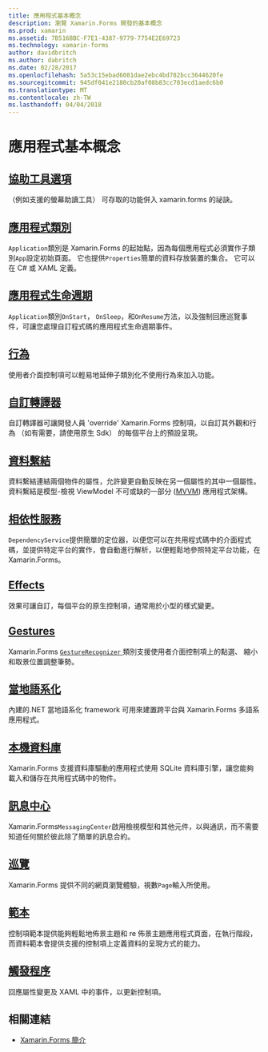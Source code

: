 ```yaml
---
title: 應用程式基本概念
description: 瀏覽 Xamarin.Forms 開發的基本概念
ms.prod: xamarin
ms.assetid: 7B516BBC-F7E1-4387-9779-7754E2E69723
ms.technology: xamarin-forms
author: davidbritch
ms.author: dabritch
ms.date: 02/28/2017
ms.openlocfilehash: 5a53c15ebad6081dae2ebc4bd782bcc3644620fe
ms.sourcegitcommit: 945df041e2180cb20af08b83cc703ecd1aedc6b0
ms.translationtype: MT
ms.contentlocale: zh-TW
ms.lasthandoff: 04/04/2018
---
```

# <a name="application-fundamentals"></a>應用程式基本概念

## <a name="accessibilityaccessibilityindexmd"></a>[協助工具選項](accessibility/index.md)

（例如支援的螢幕助讀工具） 可存取的功能併入 xamarin.forms 的祕訣。

## <a name="app-classapplication-classmd"></a>[應用程式類別](application-class.md)

`Application`類別是 Xamarin.Forms 的起始點，因為每個應用程式必須實作子類別`App`設定初始頁面。 它也提供`Properties`簡單的資料存放裝置的集合。 它可以在 C# 或 XAML 定義。

## <a name="app-lifecycleapp-lifecyclemd"></a>[應用程式生命週期](app-lifecycle.md)

`Application`類別`OnStart`， `OnSleep`，和`OnResume`方法，以及強制回應巡覽事件，可讓您處理自訂程式碼的應用程式生命週期事件。

## <a name="behaviorsbehaviorsindexmd"></a>[行為](behaviors/index.md)

使用者介面控制項可以輕易地延伸子類別化不使用行為來加入功能。

## <a name="custom-rendererscustom-rendererindexmd"></a>[自訂轉譯器](custom-renderer/index.md)

自訂轉譯器可讓開發人員 'override' Xamarin.Forms 控制項，以自訂其外觀和行為 （如有需要，請使用原生 Sdk） 的每個平台上的預設呈現。

## <a name="data-bindingdata-bindingindexmd"></a>[資料繫結](data-binding/index.md)

資料繫結連結兩個物件的屬性，允許變更自動反映在另一個屬性的其中一個屬性。 資料繫結是模型-檢視 ViewModel 不可或缺的一部分 ([MVVM](~/xamarin-forms/enterprise-application-patterns/mvvm.md)) 應用程式架構。

## <a name="dependency-servicedependency-serviceindexmd"></a>[相依性服務](dependency-service/index.md)

`DependencyService`提供簡單的定位器，以便您可以在共用程式碼中的介面程式碼，並提供特定平台的實作，會自動進行解析，以便輕鬆地參照特定平台功能，在 Xamarin.Forms。

## <a name="effectseffectsindexmd"></a>[Effects](effects/index.md)

效果可讓自訂，每個平台的原生控制項，通常用於小型的樣式變更。

## <a name="gesturesgesturesindexmd"></a>[Gestures](gestures/index.md)

Xamarin.Forms [ `GestureRecognizer` ](https://developer.xamarin.com/api/type/Xamarin.Forms.GestureRecognizer/)類別支援使用者介面控制項上的點選、 縮小和取景位置調整筆勢。

## <a name="localizationlocalizationmd"></a>[當地語系化](localization.md)

內建的.NET 當地語系化 framework 可用來建置跨平台與 Xamarin.Forms 多語系應用程式。

## <a name="local-databasesdatabasesmd"></a>[本機資料庫](databases.md)

Xamarin.Forms 支援資料庫驅動的應用程式使用 SQLite 資料庫引擎，讓您能夠載入和儲存在共用程式碼中的物件。

## <a name="messaging-centermessaging-centermd"></a>[訊息中心](messaging-center.md)

Xamarin.Forms`MessagingCenter`啟用檢視模型和其他元件，以與通訊，而不需要知道任何關於彼此除了簡單的訊息合約。

## <a name="navigationnavigationindexmd"></a>[巡覽](navigation/index.md)

Xamarin.Forms 提供不同的網頁瀏覽體驗，視數`Page`輸入所使用。

## <a name="templatestemplatesindexmd"></a>[範本](templates/index.md)

控制項範本提供能夠輕鬆地佈景主題和 re 佈景主題應用程式頁面，在執行階段，而資料範本會提供支援的控制項上定義資料的呈現方式的能力。

## <a name="triggerstriggersmd"></a>[觸發程序](triggers.md)

回應屬性變更及 XAML 中的事件，以更新控制項。


## <a name="related-links"></a>相關連結

- [Xamarin.Forms 簡介](~/xamarin-forms/get-started/introduction-to-xamarin-forms.md)
